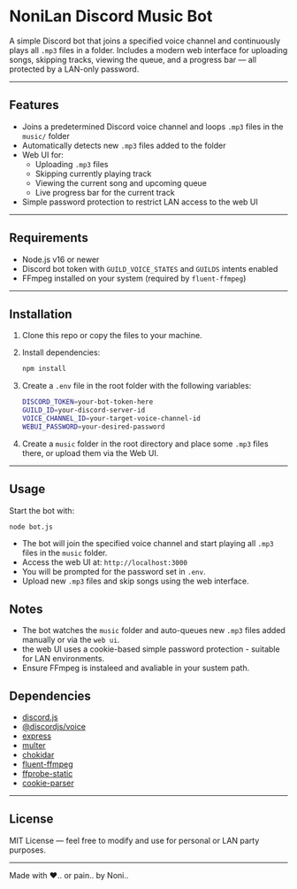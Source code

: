 # NoniLan Discord Music Bot

A simple Discord bot that joins a specified voice channel and continuously plays all `.mp3` files in a folder. Includes a modern web interface for uploading songs, skipping tracks, viewing the queue, and a progress bar — all protected by a LAN-only password.

---

## Features

- Joins a predetermined Discord voice channel and loops `.mp3` files in the `music/` folder
- Automatically detects new `.mp3` files added to the folder
- Web UI for:
  - Uploading `.mp3` files
  - Skipping currently playing track
  - Viewing the current song and upcoming queue
  - Live progress bar for the current track
- Simple password protection to restrict LAN access to the web UI

---

## Requirements

- Node.js v16 or newer
- Discord bot token with `GUILD_VOICE_STATES` and `GUILDS` intents enabled
- FFmpeg installed on your system (required by `fluent-ffmpeg`)

---

## Installation

1. Clone this repo or copy the files to your machine.

2. Install dependencies:

   ```bash
   npm install
   ```
3. Create a `.env` file in the root folder with the following variables:
  
   ```bash
   DISCORD_TOKEN=your-bot-token-here
   GUILD_ID=your-discord-server-id
   VOICE_CHANNEL_ID=your-target-voice-channel-id
   WEBUI_PASSWORD=your-desired-password
   ```
4. Create a `music` folder in the root directory and place some `.mp3` files there, or upload them via the Web UI.

---

## Usage

Start the bot with:

   ```bash
   node bot.js
   ```
- The bot will join the specified voice channel and start playing all `.mp3` files in the `music` folder.
- Access the web UI at: `http://localhost:3000`
- You will be prompted for the password set in `.env`.
- Upload new `.mp3` files and skip songs using the web interface.

## Notes
- The bot watches the `music` folder and auto-queues new `.mp3` files added manually or via the `web ui`.
- the web UI uses a cookie-based simple password protection - suitable for LAN environments.
- Ensure FFmpeg is instaleed and avaliable in your sustem path.

## Dependencies

- [discord.js](https://discord.js.org/)  
- [@discordjs/voice](https://discord.js.org/#/docs/voice/)  
- [express](https://expressjs.com/)  
- [multer](https://github.com/expressjs/multer)  
- [chokidar](https://github.com/paulmillr/chokidar)  
- [fluent-ffmpeg](https://github.com/fluent-ffmpeg/node-fluent-ffmpeg)  
- [ffprobe-static](https://github.com/eugeneware/ffprobe-static)  
- [cookie-parser](https://github.com/expressjs/cookie-parser)  

---

## License

MIT License — feel free to modify and use for personal or LAN party purposes.

---

Made with ❤️.. or pain.. by Noni..
